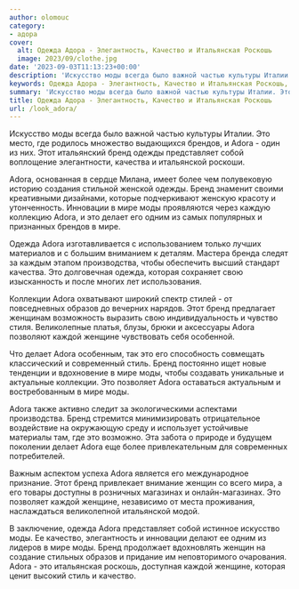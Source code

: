 ```yaml
---
author: olomouc
category:
- адора
cover:
  alt: Одежда Адора - Элегантность, Качество и Итальянская Роскошь
  image: 2023/09/clothe.jpg
date: '2023-09-03T11:13:23+00:00'
description: 'Искусство моды всегда было важной частью культуры Италии. Это место, где родилось множество выдающихся брендов, и Adora - один из них. Этот итальянский...'
keywords: Одежда Адора - Элегантность, Качество и Итальянская Роскошь, adora, это, бренд, моды, мире, делает, одежда, каждой, женщине, искусство, брендов, одежды, представляет, собой, качества
summary: 'Искусство моды всегда было важной частью культуры Италии. Это место, где родилось множество выдающихся брендов, и Adora - один из них. Этот итальянский...'
title: Одежда Адора - Элегантность, Качество и Итальянская Роскошь
url: /look_adora/
---
```


Искусство моды всегда было важной частью культуры Италии. Это место, где родилось множество выдающихся брендов, и Adora - один из них. Этот итальянский бренд одежды представляет собой воплощение элегантности, качества и итальянской роскоши.

Adora, основанная в сердце Милана, имеет более чем полувековую историю создания стильной женской одежды. Бренд знаменит своими креативными дизайнами, которые подчеркивают женскую красоту и утонченность. Инновации в мире моды проявляются через каждую коллекцию Adora, и это делает его одним из самых популярных и признанных брендов в мире.

Одежда Adora изготавливается с использованием только лучших материалов и с большим вниманием к деталям. Мастера бренда следят за каждым этапом производства, чтобы обеспечить высший стандарт качества. Это долговечная одежда, которая сохраняет свою изысканность и после многих лет использования.

Коллекции Adora охватывают широкий спектр стилей - от повседневных образов до вечерних нарядов. Этот бренд предлагает женщинам возможность выразить свою индивидуальность и чувство стиля. Великолепные платья, блузы, брюки и аксессуары Adora позволяют каждой женщине чувствовать себя особенной.

Что делает Adora особенным, так это его способность совмещать классический и современный стиль. Бренд постоянно ищет новые тенденции и вдохновение в мире моды, чтобы создавать уникальные и актуальные коллекции. Это позволяет Adora оставаться актуальным и востребованным в мире моды.

Adora также активно следит за экологическими аспектами производства. Бренд стремится минимизировать отрицательное воздействие на окружающую среду и использует устойчивые материалы там, где это возможно. Эта забота о природе и будущем поколении делает Adora еще более привлекательным для современных потребителей.

Важным аспектом успеха Adora является его международное признание. Этот бренд привлекает внимание женщин со всего мира, а его товары доступны в розничных магазинах и онлайн-магазинах. Это позволяет каждой женщине, независимо от места проживания, наслаждаться великолепной итальянской модой.

В заключение, одежда Adora представляет собой истинное искусство моды. Ее качество, элегантность и инновации делают ее одним из лидеров в мире моды. Бренд продолжает вдохновлять женщин на создание стильных образов и придание им неповторимого очарования. Adora - это итальянская роскошь, доступная каждой женщине, которая ценит высокий стиль и качество.